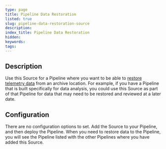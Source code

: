 ```yaml
---
type: page
title: Pipeline Data Restoration
listed: true
slug: pipeline-data-restoration-source
description: 
index_title: Pipeline Data Restoration
hidden: 
keywords: 
tags: 
---
```



## Description

Use this Source for a Pipeline where you want to be able to [restore telemetry data](/telemetry-pipelines/archive-restore-data) from an archive location. For example, if you have a Pipeline that is built specifically for data analysis, you could use this Source as part of that Pipeline for data that may need to be restored and reviewed at a later date.

## Configuration

There are no configuration options to set. Add the Source to your Pipeline, and then deploy the Pipeline. When you need to restore data to the Pipeline, you will see the Pipeline listed with the other Pipelines where you have added this Source.